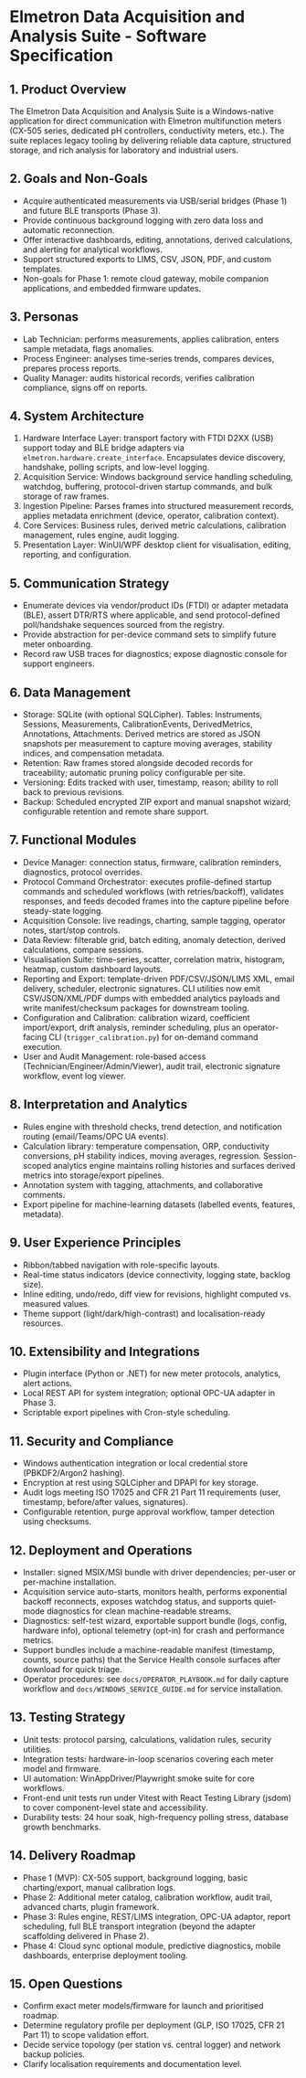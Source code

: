 # Elmetron Data Acquisition and Analysis Suite - Software Specification

## 1. Product Overview
The Elmetron Data Acquisition and Analysis Suite is a Windows-native application for direct communication with Elmetron multifunction meters (CX-505 series, dedicated pH controllers, conductivity meters, etc.). The suite replaces legacy tooling by delivering reliable data capture, structured storage, and rich analysis for laboratory and industrial users.

## 2. Goals and Non-Goals
- Acquire authenticated measurements via USB/serial bridges (Phase 1) and future BLE transports (Phase 3).
- Provide continuous background logging with zero data loss and automatic reconnection.
- Offer interactive dashboards, editing, annotations, derived calculations, and alerting for analytical workflows.
- Support structured exports to LIMS, CSV, JSON, PDF, and custom templates.
- Non-goals for Phase 1: remote cloud gateway, mobile companion applications, and embedded firmware updates.

## 3. Personas
- Lab Technician: performs measurements, applies calibration, enters sample metadata, flags anomalies.
- Process Engineer: analyses time-series trends, compares devices, prepares process reports.
- Quality Manager: audits historical records, verifies calibration compliance, signs off on reports.

## 4. System Architecture
1. Hardware Interface Layer: transport factory with FTDI D2XX (USB) support today and BLE bridge adapters via `elmetron.hardware.create_interface`. Encapsulates device discovery, handshake, polling scripts, and low-level logging.
2. Acquisition Service: Windows background service handling scheduling, watchdog, buffering, protocol-driven startup commands, and bulk storage of raw frames.
3. Ingestion Pipeline: Parses frames into structured measurement records, applies metadata enrichment (device, operator, calibration context).
4. Core Services: Business rules, derived metric calculations, calibration management, rules engine, audit logging.
5. Presentation Layer: WinUI/WPF desktop client for visualisation, editing, reporting, and configuration.

## 5. Communication Strategy
- Enumerate devices via vendor/product IDs (FTDI) or adapter metadata (BLE), assert DTR/RTS where applicable, and send protocol-defined poll/handshake sequences sourced from the registry.
- Provide abstraction for per-device command sets to simplify future meter onboarding.
- Record raw USB traces for diagnostics; expose diagnostic console for support engineers.

## 6. Data Management
- Storage: SQLite (with optional SQLCipher). Tables: Instruments, Sessions, Measurements, CalibrationEvents, DerivedMetrics, Annotations, Attachments. Derived metrics are stored as JSON snapshots per measurement to capture moving averages, stability indices, and compensation metadata.
- Retention: Raw frames stored alongside decoded records for traceability; automatic pruning policy configurable per site.
- Versioning: Edits tracked with user, timestamp, reason; ability to roll back to previous revisions.
- Backup: Scheduled encrypted ZIP export and manual snapshot wizard; configurable retention and remote share support.

## 7. Functional Modules
- Device Manager: connection status, firmware, calibration reminders, diagnostics, protocol overrides.
- Protocol Command Orchestrator: executes profile-defined startup commands and scheduled workflows (with retries/backoff), validates responses, and feeds decoded frames into the capture pipeline before steady-state logging.
- Acquisition Console: live readings, charting, sample tagging, operator notes, start/stop controls.
- Data Review: filterable grid, batch editing, anomaly detection, derived calculations, compare sessions.
- Visualisation Suite: time-series, scatter, correlation matrix, histogram, heatmap, custom dashboard layouts.
- Reporting and Export: template-driven PDF/CSV/JSON/LIMS XML, email delivery, scheduler, electronic signatures. CLI utilities now emit CSV/JSON/XML/PDF dumps with embedded analytics payloads and write manifest/checksum packages for downstream tooling.
- Configuration and Calibration: calibration wizard, coefficient import/export, drift analysis, reminder scheduling, plus an operator-facing CLI (`trigger_calibration.py`) for on-demand command execution.
- User and Audit Management: role-based access (Technician/Engineer/Admin/Viewer), audit trail, electronic signature workflow, event log viewer.

## 8. Interpretation and Analytics
- Rules engine with threshold checks, trend detection, and notification routing (email/Teams/OPC UA events).
- Calculation library: temperature compensation, ORP, conductivity conversions, pH stability indices, moving averages, regression. Session-scoped analytics engine maintains rolling histories and surfaces derived metrics into storage/export pipelines.
- Annotation system with tagging, attachments, and collaborative comments.
- Export pipeline for machine-learning datasets (labelled events, features, metadata).

## 9. User Experience Principles
- Ribbon/tabbed navigation with role-specific layouts.
- Real-time status indicators (device connectivity, logging state, backlog size).
- Inline editing, undo/redo, diff view for revisions, highlight computed vs. measured values.
- Theme support (light/dark/high-contrast) and localisation-ready resources.

## 10. Extensibility and Integrations
- Plugin interface (Python or .NET) for new meter protocols, analytics, alert actions.
- Local REST API for system integration; optional OPC-UA adapter in Phase 3.
- Scriptable export pipelines with Cron-style scheduling.

## 11. Security and Compliance
- Windows authentication integration or local credential store (PBKDF2/Argon2 hashing).
- Encryption at rest using SQLCipher and DPAPI for key storage.
- Audit logs meeting ISO 17025 and CFR 21 Part 11 requirements (user, timestamp, before/after values, signatures).
- Configurable retention, purge approval workflow, tamper detection using checksums.

## 12. Deployment and Operations
- Installer: signed MSIX/MSI bundle with driver dependencies; per-user or per-machine installation.
- Acquisition service auto-starts, monitors health, performs exponential backoff reconnects, exposes watchdog status, and supports quiet-mode diagnostics for clean machine-readable streams.
- Diagnostics: self-test wizard, exportable support bundle (logs, config, hardware info), optional telemetry (opt-in) for crash and performance metrics.
- Support bundles include a machine-readable manifest (timestamp, counts, source paths) that the Service Health console surfaces after download for quick triage.
- Operator procedures: see `docs/OPERATOR_PLAYBOOK.md` for daily capture workflow and `docs/WINDOWS_SERVICE_GUIDE.md` for service installation.

## 13. Testing Strategy
- Unit tests: protocol parsing, calculations, validation rules, security utilities.
- Integration tests: hardware-in-loop scenarios covering each meter model and firmware.
- UI automation: WinAppDriver/Playwright smoke suite for core workflows.
- Front-end unit tests run under Vitest with React Testing Library (jsdom) to cover component-level state and accessibility.
- Durability tests: 24 hour soak, high-frequency polling stress, database growth benchmarks.

## 14. Delivery Roadmap
- Phase 1 (MVP): CX-505 support, background logging, basic charting/export, manual calibration logs.
- Phase 2: Additional meter catalog, calibration workflow, audit trail, advanced charts, plugin framework.
- Phase 3: Rules engine, REST/LIMS integration, OPC-UA adaptor, report scheduling, full BLE transport integration (beyond the adapter scaffolding delivered in Phase 2).
- Phase 4: Cloud sync optional module, predictive diagnostics, mobile dashboards, enterprise deployment tooling.

## 15. Open Questions
- Confirm exact meter models/firmware for launch and prioritised roadmap.
- Determine regulatory profile per deployment (GLP, ISO 17025, CFR 21 Part 11) to scope validation effort.
- Decide service topology (per station vs. central logger) and network backup policies.
- Clarify localisation requirements and documentation level.

